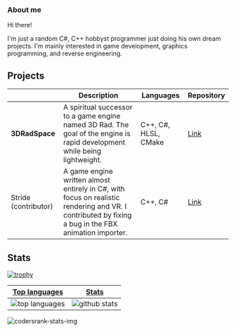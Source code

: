 ### About me

Hi there!

I'm just a random C#, C++ hobbyst programmer just doing his own dream projects. I'm mainly interested in game development, graphics programming, and reverse engineering.

## Projects

| | Description | Languages | Repository |
|--|--|--|--|
| **3DRadSpace** | A spiritual successor to a game engine named 3D Rad. The goal of the engine is rapid development while being lightweight. | C++, C#, HLSL, CMake | [Link](https://github.com/3DRadSpace/3D_Rad_Space) |
| Stride (contributor)|A game engine written almost entirely in C#, with focus on realistic rendering and VR. I contributed by fixing a bug in the FBX animation importer. |C++, C#| [Link](https://github.com/stride3d/stride) |



## Stats
[![trophy](https://github-profile-trophy.vercel.app/?username=NicusorN5)](https://github.com/ryo-ma/github-profile-trophy)

 |[Top languages](https://github.com/NicusorN5/github-readme-stats#top-languages-card)|[Stats](https://github.com/NicusorN5/github-readme-stats#github-stats-card)|
|-|-|
|![top languages](https://github-readme-stats.vercel.app/api/top-langs/?username=NicusorN5&layout=compact&langs_count=6)|![github stats](https://github-readme-stats.vercel.app/api?username=NicusorN5&count_private=true&show_icons=true&hide=issues)|

![codersrank-stats-img](https://cr-skills-chart-widget.azurewebsites.net/api/api?username=NicusorN5)
